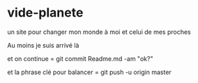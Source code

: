 # vide-planete


un site pour changer mon monde à moi et celui de mes proches

Au moins je suis arrivé là

et on continue
= git commit Readme.md -am "ok?"

et la phrase clé pour balancer
= git push -u origin master
